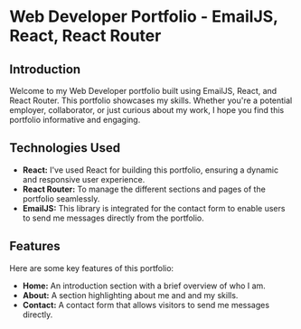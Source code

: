 
# Web Developer Portfolio - EmailJS, React, React Router

## Introduction
Welcome to my Web Developer portfolio built using EmailJS, React, and React Router. This portfolio showcases my skills. Whether you're a potential employer, collaborator, or just curious about my work, I hope you find this portfolio informative and engaging.

## Technologies Used
- **React:** I've used React for building this portfolio, ensuring a dynamic and responsive user experience.
- **React Router:** To manage the different sections and pages of the portfolio seamlessly.
- **EmailJS:** This library is integrated for the contact form to enable users to send me messages directly from the portfolio.

## Features
Here are some key features of this portfolio:

- **Home:** An introduction section with a brief overview of who I am.
- **About:** A section highlighting about me and and my skills.
- **Contact:** A contact form that allows visitors to send me messages directly.



